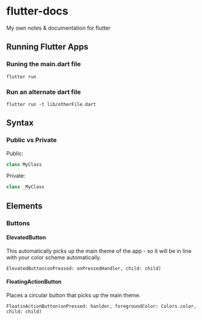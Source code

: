 # flutter-docs
My own notes &amp; documentation for flutter

## Running Flutter Apps

### Runing the main.dart file
`
flutter run
`

### Run an alternate dart file
`
flutter run -t lib/otherFile.dart
`

## Syntax

### Public vs Private
Public:
```dart
class MyClass
```

Private:
```dart
class _MyClass
```


## Elements

### Buttons

#### ElevatedButton 
This automatically picks up the main theme of the app - so it will be in line with your color scheme automatically.
```
ElevatedButton(onPressed: onPressedHandler, child: child)
```

#### FloatingActionButton
Places a circular button that picks up the main theme.
```
FloatinActionButton(onPressed: hanlder, foregroundColor: Colors.color, child: child)
```
